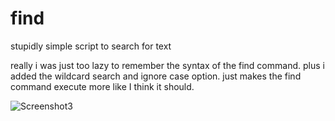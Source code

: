 # find
stupidly simple script to search for text

really i was just too lazy to remember the syntax of the find command. plus i added the wildcard search and ignore case option.  just makes the find command execute more like I think it should.

![Screenshot3](https://user-images.githubusercontent.com/37476191/136315094-f9a58485-f1c1-46ff-981c-383dd90d6ca4.png)
